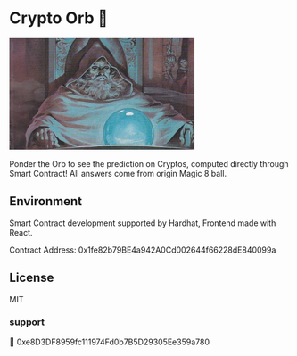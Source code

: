 # Crypto Orb 🔮

<img src="frontend/public/ponder.jpg" height="200">

Ponder the Orb to see the prediction on Cryptos, computed directly through Smart Contract!
All answers come from origin Magic 8 ball.

## Environment

Smart Contract development supported by Hardhat, Frontend made with React.

Contract Address: 0x1fe82b79BE4a942A0Cd002644f66228dE840099a

## License

MIT

### support

🍺 0xe8D3DF8959fc111974Fd0b7B5D29305Ee359a780
